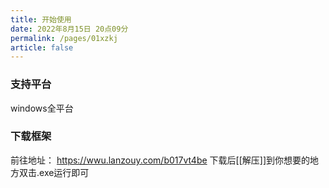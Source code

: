 ```yaml
---
title: 开始使用
date: 2022年8月15日 20点09分
permalink: /pages/01xzkj
article: false
---
```


### 支持平台
windows全平台
### 下载框架
前往地址：
https://wwu.lanzouy.com/b017vt4be
下载后[[解压]]到你想要的地方双击.exe运行即可



